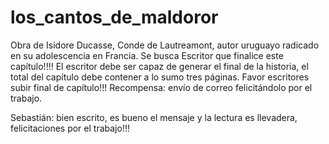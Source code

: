 # los_cantos_de_maldoror
Obra de Isidore Ducasse, Conde de Lautreamont, autor uruguayo radicado en su adolescencia en Francia.
Se busca Escritor que finalice este capítulo!!!!
El escritor debe ser capaz de generar el final de la historia, el total del capítulo debe contener a lo sumo tres páginas.
Favor escritores subir final de capítulo!!!
Recompensa: envío de correo felicitándolo por el trabajo.

Sebastián: bien escrito, es bueno el mensaje y la lectura es llevadera, felicitaciones por el trabajo!!!
